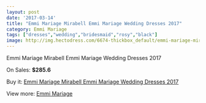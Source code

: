 ```yaml
---
layout: post
date: '2017-03-14'
title: "Emmi Mariage Mirabell Emmi Mariage Wedding Dresses 2017"
category: Emmi Mariage
tags: ["dresses","wedding","bridesmaid","rosy","black"]
image: http://img.hectodress.com/6674-thickbox_default/emmi-mariage-mirabell-emmi-mariage-wedding-dresses-2013.jpg
---
```

Emmi Mariage Mirabell Emmi Mariage Wedding Dresses 2017

On Sales: **$285.6**
<a href="https://www.hectodress.com/emmi-mariage/3346-emmi-mariage-mirabell-emmi-mariage-wedding-dresses-2013.html"><amp-img layout="responsive" width="600" height="600" src="//img.hectodress.com/6674-thickbox_default/emmi-mariage-mirabell-emmi-mariage-wedding-dresses-2013.jpg" alt="Emmi Mariage Mirabell Emmi Mariage Wedding Dresses 2017 0" /></a>

Buy it: [Emmi Mariage Mirabell Emmi Mariage Wedding Dresses 2017](https://www.hectodress.com/emmi-mariage/3346-emmi-mariage-mirabell-emmi-mariage-wedding-dresses-2013.html "Emmi Mariage Mirabell Emmi Mariage Wedding Dresses 2017")

View more: [Emmi Mariage](https://www.hectodress.com/57-emmi-mariage "Emmi Mariage")